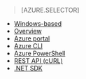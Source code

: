 <!-- not suitable for mooncake-->

> [AZURE.SELECTOR]
- [Windows-based](/documentation/articles/hdinsight-provision-clusters-v1/)
- [Overview](/documentation/articles/hdinsight-provision-clusters-v1/)
- [Azure portal](/documentation/articles/hdinsight-hadoop-create-linux-clusters-portal/)
- [Azure CLI](/documentation/articles/hdinsight-hadoop-create-linux-clusters-azure-cli/)
- [Azure PowerShell](/documentation/articles/hdinsight-hadoop-create-linux-clusters-azure-powershell/)
- [REST API (cURL)](/documentation/articles/hdinsight-hadoop-create-linux-clusters-curl-rest/)
- [.NET SDK](/documentation/articles/hdinsight-hadoop-create-linux-clusters-dotnet-sdk/)
